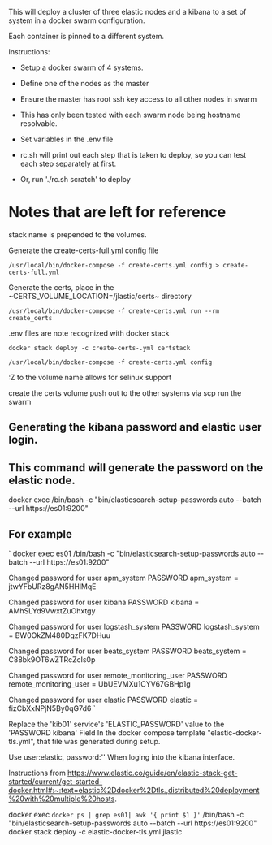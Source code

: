 This will deploy a cluster of three elastic nodes and a kibana to a set of system in a docker swarm configuration.

Each container is pinned to a different system.

Instructions:

- Setup a docker swarm of 4 systems.

- Define one of the nodes as the master

- Ensure the master has root ssh key access to all other nodes in swarm

- This has only been tested with each swarm node being hostname resolvable.
- Set variables in the .env file
- rc.sh will print out each step that is taken to deploy, so you can test each step separately at first.
- Or, run './rc.sh scratch' to deploy


# Notes that are left for reference

stack name is prepended to the volumes.

Generate the create-certs-full.yml config file

`/usr/local/bin/docker-compose -f create-certs.yml config > create-certs-full.yml`

Generate the certs, place in the ~CERTS_VOLUME_LOCATION=/jlastic/certs~ directory

`/usr/local/bin/docker-compose -f create-certs.yml run --rm create_certs`

.env files are note recognized with docker stack 

`docker stack deploy -c create-certs-.yml certstack`

`/usr/local/bin/docker-compose -f create-certs.yml config`

:Z to the volume name allows for selinux support

create the certs volume
push out to the other systems via scp
run the swarm


## Generating the kibana password and elastic user login.

## This command will generate the password on the elastic node.
docker exec <es01-container-id> /bin/bash -c "bin/elasticsearch-setup-passwords auto --batch --url https://es01:9200"

## For example 
`
docker exec es01 /bin/bash -c "bin/elasticsearch-setup-passwords auto --batch --url https://es01:9200"

Changed password for user apm_system
PASSWORD apm_system = jtwYFbURz8gAN5HHlMqE

Changed password for user kibana
PASSWORD kibana = AMhSLYd9VwxtZuOhxtgy

Changed password for user logstash_system
PASSWORD logstash_system = BW0OkZM480DqzFK7DHuu

Changed password for user beats_system
PASSWORD beats_system = C88bk9OT6wZTRcZcIs0p

Changed password for user remote_monitoring_user
PASSWORD remote_monitoring_user = UbUEVMXu1CYV67GBHp1g

Changed password for user elastic
PASSWORD elastic = fizCbXxNPjN5By0qG7d6
`

Replace the 'kib01' service's 'ELASTIC_PASSWORD' value to the 'PASSWORD kibana' Field In the docker compose template "elastic-docker-tls.yml", that file was generated during setup.

Use user:elastic, password:'<PASSWORD elastic from above>' When loging into the kibana interface.

Instructions from https://www.elastic.co/guide/en/elastic-stack-get-started/current/get-started-docker.html#:~:text=elastic%2Ddocker%2Dtls.,distributed%20deployment%20with%20multiple%20hosts.

docker exec `docker ps | grep es01| awk '{ print $1 }'` /bin/bash -c "bin/elasticsearch-setup-passwords auto --batch --url https://es01:9200"
docker stack deploy -c elastic-docker-tls.yml jlastic
